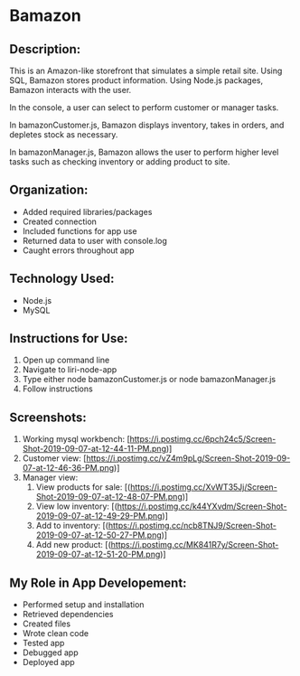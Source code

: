 # Bamazon

## Description: 
This is an Amazon-like storefront that simulates a simple retail site. Using SQL, Bamazon stores product information. Using Node.js packages, Bamazon interacts with the user. 

In the console, a user can select to perform customer or manager tasks. 

In bamazonCustomer.js, Bamazon displays inventory, takes in orders, and depletes stock as necessary. 

In bamazonManager.js, Bamazon allows the user to perform higher level tasks such as checking inventory or adding product to site.

## Organization: 
* Added required libraries/packages
* Created connection
* Included functions for app use
* Returned data to user with console.log
* Caught errors throughout app

## Technology Used:
* Node.js
* MySQL

## Instructions for Use:
1. Open up command line
2. Navigate to liri-node-app
3. Type either node bamazonCustomer.js or node bamazonManager.js
4. Follow instructions

## Screenshots:
1. Working mysql workbench: [https://i.postimg.cc/6pch24c5/Screen-Shot-2019-09-07-at-12-44-11-PM.png)]
2. Customer view: [https://i.postimg.cc/vZ4m9pLg/Screen-Shot-2019-09-07-at-12-46-36-PM.png)]
3. Manager view: 
    1. View products for sale: [(https://i.postimg.cc/XvWT35Jj/Screen-Shot-2019-09-07-at-12-48-07-PM.png)]
    2. View low inventory: [(https://i.postimg.cc/k44YXvdm/Screen-Shot-2019-09-07-at-12-49-29-PM.png)]
    3. Add to inventory: [(https://i.postimg.cc/ncb8TNJ9/Screen-Shot-2019-09-07-at-12-50-27-PM.png)]
    4. Add new product: [(https://i.postimg.cc/MK841R7y/Screen-Shot-2019-09-07-at-12-51-20-PM.png)]

## My Role in App Developement: 
* Performed setup and installation
* Retrieved dependencies
* Created files
* Wrote clean code
* Tested app
* Debugged app
* Deployed app